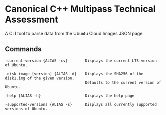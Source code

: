 # Canonical C++ Multipass Technical Assessment

A CLI tool to parse data from the Ubuntu Cloud Images JSON page.

## Commands

	-current-version {ALIAS -cv}		Displays the current LTS version of Ubuntu.

	-disk-image [version] {ALIAS -d}	Displays the SHA256 of the disk1.img of the given version.
										Defaults to the current version of Ubuntu.

	-help {ALIAS -h}					Displays the help page

	-supported-versions {ALIAS -s}		Displays all currently supported versions of Ubuntu.